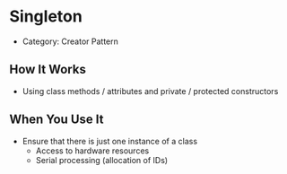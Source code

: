 ﻿# Singleton
* Category: Creator Pattern

## How It Works
* Using class methods / attributes and private / protected constructors

## When You Use It
* Ensure that there is just one instance of a class
  * Access to hardware resources
  * Serial processing (allocation of IDs)